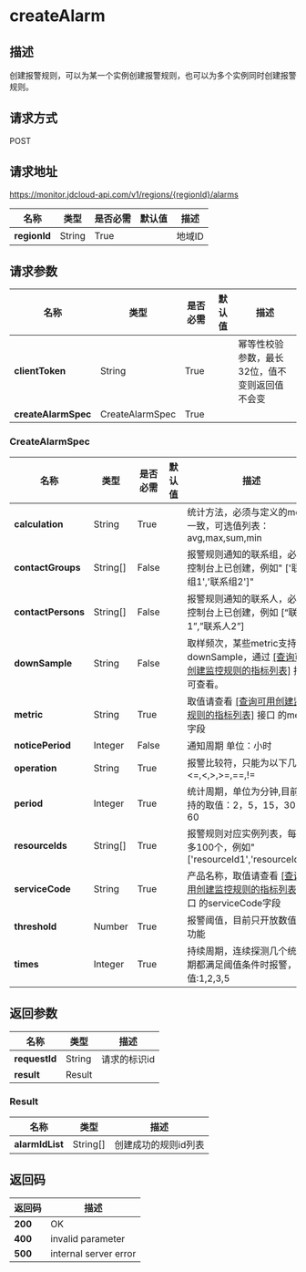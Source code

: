 # createAlarm


## 描述
创建报警规则，可以为某一个实例创建报警规则，也可以为多个实例同时创建报警规则。

## 请求方式
POST

## 请求地址
https://monitor.jdcloud-api.com/v1/regions/{regionId}/alarms

|名称|类型|是否必需|默认值|描述|
|---|---|---|---|---|
|**regionId**|String|True| |地域ID|

## 请求参数
|名称|类型|是否必需|默认值|描述|
|---|---|---|---|---|
|**clientToken**|String|True| |幂等性校验参数，最长32位，值不变则返回值不会变|
|**createAlarmSpec**|CreateAlarmSpec|True| | |

### CreateAlarmSpec
|名称|类型|是否必需|默认值|描述|
|---|---|---|---|---|
|**calculation**|String|True| |统计方法，必须与定义的metric一致，可选值列表：avg,max,sum,min|
|**contactGroups**|String[]|False| |报警规则通知的联系组，必须在控制台上已创建，例如" ['联系组1','联系组2']"|
|**contactPersons**|String[]|False| |报警规则通知的联系人，必须在控制台上已创建，例如 [“联系人1”,”联系人2”]|
|**downSample**|String|False| |取样频次，某些metric支持设置downSample，通过 <a href="http://docs.jdcloud.com/monitoring/api/describemetricsforcreatealarm">[查询可用创建监控规则的指标列表]</a> 接口可查看。|
|**metric**|String|True| |取值请查看 <a href="http://docs.jdcloud.com/monitoring/api/describemetricsforcreatealarm">[查询可用创建监控规则的指标列表]</a> 接口 的metric字段|
|**noticePeriod**|Integer|False| |通知周期 单位：小时|
|**operation**|String|True| |报警比较符，只能为以下几种<=,<,>,>=,==,!=|
|**period**|Integer|True| |统计周期，单位为分钟,目前支持的取值：2，5，15，30，60|
|**resourceIds**|String[]|True| |报警规则对应实例列表，每次最多100个，例如"['resourceId1','resourceId2']"|
|**serviceCode**|String|True| |产品名称，取值请查看 <a href="http://docs.jdcloud.com/monitoring/api/describemetricsforcreatealarm">[查询可用创建监控规则的指标列表]</a> 接口 的serviceCode字段|
|**threshold**|Number|True| |报警阈值，目前只开放数值类型功能|
|**times**|Integer|True| |持续周期，连续探测几个统计周期都满足阈值条件时报警，可选值:1,2,3,5|

## 返回参数
|名称|类型|描述|
|---|---|---|
|**requestId**|String|请求的标识id|
|**result**|Result| |


### Result
|名称|类型|描述|
|---|---|---|
|**alarmIdList**|String[]|创建成功的规则id列表|

## 返回码
|返回码|描述|
|---|---|
|**200**|OK|
|**400**|invalid parameter|
|**500**|internal server error|
